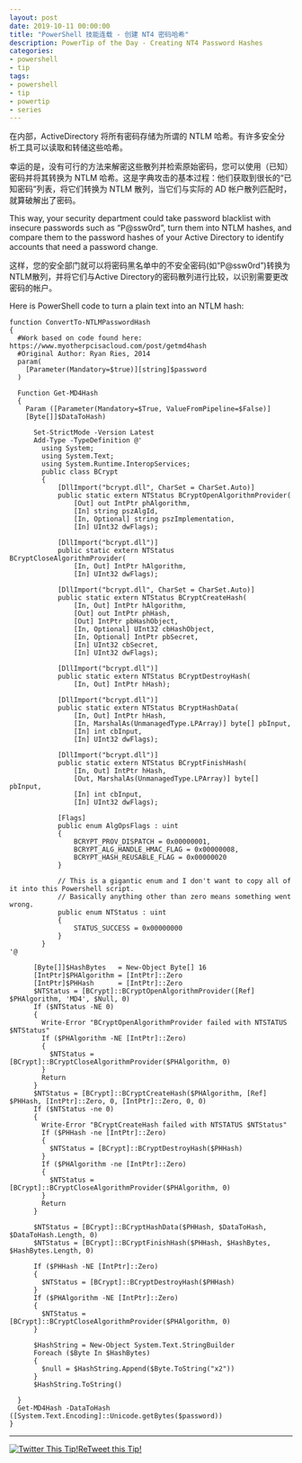 ```yaml
---
layout: post
date: 2019-10-11 00:00:00
title: "PowerShell 技能连载 - 创建 NT4 密码哈希"
description: PowerTip of the Day - Creating NT4 Password Hashes
categories:
- powershell
- tip
tags:
- powershell
- tip
- powertip
- series
---
```

在内部，ActiveDirectory 将所有密码存储为所谓的 NTLM 哈希。有许多安全分析工具可以读取和转储这些哈希。

幸运的是，没有可行的方法来解密这些散列并检索原始密码，您可以使用（已知）密码并将其转换为 NTLM 哈希。这是字典攻击的基本过程：他们获取到很长的“已知密码”列表，将它们转换为 NTLM 散列，当它们与实际的 AD 帐户散列匹配时，就算破解出了密码。

This way, your security department could take password blacklist with insecure passwords such as “P@ssw0rd”, turn them into NTLM hashes, and compare them to the password hashes of your Active Directory to identify accounts that need a password change.

这样，您的安全部门就可以将密码黑名单中的不安全密码(如“P@ssw0rd”)转换为NTLM散列，并将它们与Active Directory的密码散列进行比较，以识别需要更改密码的帐户。

Here is PowerShell code to turn a plain text into an NTLM hash:

    function ConvertTo-NTLMPasswordHash
    {
      #Work based on code found here: https://www.myotherpcisacloud.com/post/getmd4hash
      #Original Author: Ryan Ries, 2014
      param(
        [Parameter(Mandatory=$true)][string]$password
      )

      Function Get-MD4Hash
      {
        Param ([Parameter(Mandatory=$True, ValueFromPipeline=$False)]
        [Byte[]]$DataToHash)

          Set-StrictMode -Version Latest
          Add-Type -TypeDefinition @'
            using System;
            using System.Text;
            using System.Runtime.InteropServices;
            public class BCrypt
            {
                [DllImport("bcrypt.dll", CharSet = CharSet.Auto)]
                public static extern NTStatus BCryptOpenAlgorithmProvider(
                    [Out] out IntPtr phAlgorithm,
                    [In] string pszAlgId,
                    [In, Optional] string pszImplementation,
                    [In] UInt32 dwFlags);

                [DllImport("bcrypt.dll")]
                public static extern NTStatus BCryptCloseAlgorithmProvider(
                    [In, Out] IntPtr hAlgorithm,
                    [In] UInt32 dwFlags);

                [DllImport("bcrypt.dll", CharSet = CharSet.Auto)]
                public static extern NTStatus BCryptCreateHash(
                    [In, Out] IntPtr hAlgorithm,
                    [Out] out IntPtr phHash,
                    [Out] IntPtr pbHashObject,
                    [In, Optional] UInt32 cbHashObject,
                    [In, Optional] IntPtr pbSecret,
                    [In] UInt32 cbSecret,
                    [In] UInt32 dwFlags);

                [DllImport("bcrypt.dll")]
                public static extern NTStatus BCryptDestroyHash(
                    [In, Out] IntPtr hHash);

                [DllImport("bcrypt.dll")]
                public static extern NTStatus BCryptHashData(
                    [In, Out] IntPtr hHash,
                    [In, MarshalAs(UnmanagedType.LPArray)] byte[] pbInput,
                    [In] int cbInput,
                    [In] UInt32 dwFlags);

                [DllImport("bcrypt.dll")]
                public static extern NTStatus BCryptFinishHash(
                    [In, Out] IntPtr hHash,
                    [Out, MarshalAs(UnmanagedType.LPArray)] byte[] pbInput,
                    [In] int cbInput,
                    [In] UInt32 dwFlags);

                [Flags]
                public enum AlgOpsFlags : uint
                {
                    BCRYPT_PROV_DISPATCH = 0x00000001,
                    BCRYPT_ALG_HANDLE_HMAC_FLAG = 0x00000008,
                    BCRYPT_HASH_REUSABLE_FLAG = 0x00000020
                }

                // This is a gigantic enum and I don't want to copy all of it into this Powershell script.
                // Basically anything other than zero means something went wrong.
                public enum NTStatus : uint
                {
                    STATUS_SUCCESS = 0x00000000
                }
            }
    '@

          [Byte[]]$HashBytes   = New-Object Byte[] 16
          [IntPtr]$PHAlgorithm = [IntPtr]::Zero
          [IntPtr]$PHHash      = [IntPtr]::Zero
          $NTStatus = [BCrypt]::BCryptOpenAlgorithmProvider([Ref] $PHAlgorithm, 'MD4', $Null, 0)
          If ($NTStatus -NE 0)
          {
            Write-Error "BCryptOpenAlgorithmProvider failed with NTSTATUS $NTStatus"
            If ($PHAlgorithm -NE [IntPtr]::Zero)
            {
              $NTStatus = [BCrypt]::BCryptCloseAlgorithmProvider($PHAlgorithm, 0)
            }
            Return
          }
          $NTStatus = [BCrypt]::BCryptCreateHash($PHAlgorithm, [Ref] $PHHash, [IntPtr]::Zero, 0, [IntPtr]::Zero, 0, 0)
          If ($NTStatus -ne 0)
          {
            Write-Error "BCryptCreateHash failed with NTSTATUS $NTStatus"
            If ($PHHash -ne [IntPtr]::Zero)
            {
              $NTStatus = [BCrypt]::BCryptDestroyHash($PHHash)
            }
            If ($PHAlgorithm -ne [IntPtr]::Zero)
            {
              $NTStatus = [BCrypt]::BCryptCloseAlgorithmProvider($PHAlgorithm, 0)
            }
            Return
          }

          $NTStatus = [BCrypt]::BCryptHashData($PHHash, $DataToHash, $DataToHash.Length, 0)
          $NTStatus = [BCrypt]::BCryptFinishHash($PHHash, $HashBytes, $HashBytes.Length, 0)

          If ($PHHash -NE [IntPtr]::Zero)
          {
            $NTStatus = [BCrypt]::BCryptDestroyHash($PHHash)
          }
          If ($PHAlgorithm -NE [IntPtr]::Zero)
          {
            $NTStatus = [BCrypt]::BCryptCloseAlgorithmProvider($PHAlgorithm, 0)
          }

          $HashString = New-Object System.Text.StringBuilder
          Foreach ($Byte In $HashBytes)
          {
            $null = $HashString.Append($Byte.ToString("x2"))
          }
          $HashString.ToString()

      }
      Get-MD4Hash -DataToHash ([System.Text.Encoding]::Unicode.getBytes($password))
    }


- - -

[![Twitter This Tip!](/img/2019-10-11-creating-nt4-password-hashes-001.gif)](http://twitter.com/home/?status=RT+%40PowerTip+%20Creating%20NT4%20Password%20Hashes%20with%20%23PowerShell+http://bit.ly/2ngNHVF)[ReTweet this Tip!](http://twitter.com/home/?status=RT+%40%20Creating%20NT4%20Password%20Hashes%20with%20%23PowerShell+http://bit.ly/2ngNHVF)

<!--本文国际来源：[Creating NT4 Password Hashes](https://community.idera.com/database-tools/powershell/powertips/b/tips/posts/creating-nt4-password-hashes)-->

